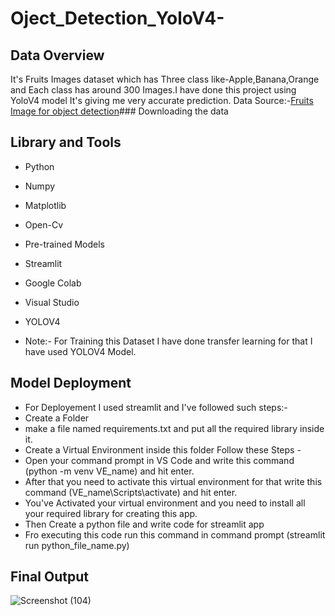 # Oject_Detection_YoloV4-
## Data Overview

It's Fruits Images dataset which has Three class like-Apple,Banana,Orange and Each class has around 300 Images.I have done this project using YoloV4 model It's giving me very accurate prediction. Data Source:-[Fruits Image for object detection](https://www.kaggle.com/datasets/mbkinaci/fruit-images-for-object-detection)### Downloading the data

## Library and Tools

* Python
* Numpy
* Matplotlib
* Open-Cv
* Pre-trained Models
* Streamlit
* Google Colab
* Visual Studio
* YOLOV4

* Note:- For Training this Dataset I have done transfer learning for that I have used YOLOV4 Model.

## Model Deployment

* For Deployement I used streamlit and I've followed such steps:-
* Create a Folder
* make a file named requirements.txt and put all the required library inside it.
* Create a Virtual Environment inside this folder Follow these Steps -
* Open your command prompt in VS Code and write this command (python -m venv VE_name) and hit enter.
* After that you need to activate this virtual environment for that write this command (VE_name\Scripts\activate) and hit enter.
* You've Activated your virtual environment and you need to install all your required library for creating this app.
* Then Create a python file and write code for streamlit app
* Fro executing this code run this command in command prompt (streamlit run python_file_name.py)

## Final Output 
![Screenshot (104)](https://user-images.githubusercontent.com/92671804/202404696-e33417e4-fb8d-445d-b5a3-6bbbfb094161.png)


